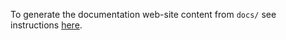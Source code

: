 To generate the documentation web-site content from `docs/` see instructions
[here](https://github.com/google/fhir-data-pipes/tree/master/doc#documentation-site).